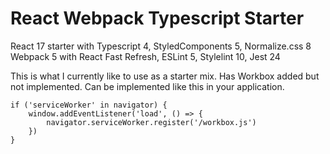 # React Webpack Typescript Starter

React 17 starter with Typescript 4, StyledComponents 5, Normalize.css 8
Webpack 5 with React Fast Refresh, ESLint 5, Stylelint 10, Jest 24

This is what I currently like to use as a starter mix. Has Workbox added but not implemented. Can be implemented like this in your application.

```
if ('serviceWorker' in navigator) {
	window.addEventListener('load', () => {
		navigator.serviceWorker.register('/workbox.js')
	})
}
```
